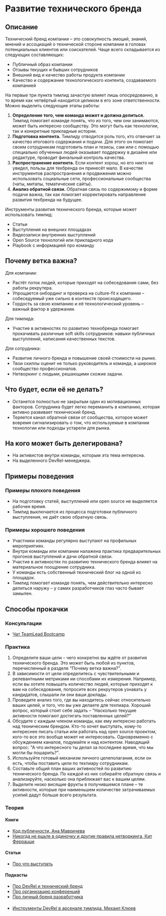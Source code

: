 # Развитие технического бренда
## Описание
Технический бренд компании – это совокупность эмоций, знаний, мнений и ассоциаций о технической стороне компании в головах потенциальных клиентов или соискателей. Чаще всего складывается из следующих составляющих:
- Публичный образ компании
- Отзывы текущих и бывших сотрудников
- Внешний вид и качество работы продукта компании
- Качество и содержание технологического контента, создаваемого компанией

На первые три пункта тимлид зачастую влияет лишь опосредованно, в то время как четвёртый находится целиком в его зоне ответственности. Можно выделить следующие этапы работы:
1. **Определение того, чем команда может и должна делиться.** Тимлид помогает команде понять, что из того, чем они занимаются, может быть интересно сообществу. Это могут быть как технологии, так и конкретные прикладные истории.
2. **Подготовка контента.** Тимлиду отводится роль того, кто отвечает за качество итогового содержания и подачи. Для этого он помогает своим сотрудникам подготовить план и тезисы, сам или с помощью специально обученных людей оказывает поддержку в дизайне или редактуре, проводит финальный контроль качества.
3. **Распространение контента.** Если контент хорош, но его никто не увидел, пользы для техбренда он принесёт мало. В качестве инструментов распространения и продвижения можно использовать социальные сети, профессиональные сообщества (чаты, митапы, тематические сайты).
4. **Анализ обратной связи.** Обратная связь по содержимому и форме подачи важна, так как помогает корректировать направление развития техбренда на будущее.

Инструменты развития технического бренда, которые может использовать тимлид:
- Статьи
- Выступления на внешних площадках
- Видеозаписи внутренних выступлений
- Open Source технологий или прикладного кода
- Playbook с информацией про команду

## Почему ветка важна?
Для компании:
- Растёт поток людей, которые приходят на собеседования сами, без работы рекрутера.
- Упрощается онбординг и проверка на culture-fit к компании – собеседуемый уже сильно в контексте происходящего.
- Гордость за свою компанию и её технологический уровень – важный фактор в удержании.

Для тимлида:
- Участие в активностях по развитию технобренда помогает прокачивать различные soft skills сотрудников: навыки публичных выступлений, написания качественных текстов.

Для сотрудника:
- Развитие личного бренда и повышение своей стоимости на рынке.
- Твои скиллы оценит не только руководитель и команда, а широкое сообщество профессионалов.
- Нетворкинг с людьми, решающими схожие задачи.

## Что будет, если её не делать?
- Останется полностью не закрытым один из мотивационных факторов. Сотрудника будет легко переманить в компанию, которая активно развивает технический бренд.
- Теряется канал обратной связи от сообщества, которое может вовремя сигнализировать о том, что используемые в компании технологии или подходы устарели для рынка.

## На кого может быть делегирована?
- На активистов внутри команды, которым эта тема интересна.
- На выделенного DevRel-менеджера.

## Примеры поведения
### Примеры плохого поведения
- На подготовку статей, выступлений или open source не выделяется рабочее время.
- Тимлид выключается из процесса подготовки публичного выступления, не даёт свою обратную связь.

### Примеры хорошего поведения
- Участники команды регулярно выступают на профильных мероприятиях.
- Внутри команды или компании налажена практика предварительных прогонов выступлений и дачи обратной связи.
- Участие в активностях по развитию технического бренда влияет на материальное поощрение сотрудника.
- У команды есть собственный технический блог на одной из площадок.
- Тимлид помогает команде понять, чем действительно интересно делиться наружу – у самих разработчиков глаз часто бывает замылен.

## Способы прокачки
### Консультации
- [Чат TeamLead Bootcamp](https://t.me/tlbootcamp)

### Практика
1. Определите ваши цели – чего конкретно вы ждёте от развития технического бренда. Это может быть любой из пунктов, перечисленный в разделе "Почему ветка важна?".
2. В зависимости от цели определитесь с чувствительными и релевантными метриками ии способами их измерения. Например, если вы хотите повышать количество людей, которые приходят к вам на собеседования, попросите всех рекрутеров узнавать у кандидатов, слышали ли они ваши доклады.
3. Проведите анализ того, где вы находитесь сейчас относительно ваших целей, и того, что вы уже делаете для техпиара. Хороший вопрос, который стоит себе задать – "Насколько текущие активности помогают достигать поставленных целей?"
4. Обсудите с каждым членом команды, как ему интересно работать над техническим брендом. Кто-то хочет выступать, кому-то интереснее писать статьи или работать над open source проектом, кого-то все это вообще может не интересовать. Одновременно с обсуждением каналов, подумайте и над контентом. Наводящий вопрос: "А что интересного ты делал за последнее время, что мы могли бы пошарить?".
5. Используйте готовый механизм личного целеполагания, если он есть, чтобы поставить цели по техпиару сотрудникам.
6. Составьте общий план ваших активностей по развитию технического бренда. По каждой из них собирайте обратную связь и анализируйте, насколько она приближает вас к вашим целям.
7. Выделите низко висящие фрукты в получившемся плане – те активности, которые при наименьшем количестве затрачиваемых усилий дадут больше всего результата.

### Теория
#### Книги
- [Код публичности, Ана Мавричева](https://www.livelib.ru/book/1002922627-kod-publichnosti-razvitie-lichnogo-brenda-v-epohu-digital-ana-mavricheva)
- [Никогда не ешьте в одиночку и другие правила нетворкинга, Кит Феррацци](https://www.livelib.ru/book/1002026808-nikogda-ne-eshte-v-odinochku-i-drugie-pravila-netvorkinga-kejt-ferratstsi)

#### Статьи
- [Про что выступать](https://medium.com/@etolstoy/%D0%BF%D1%80%D0%BE-%D1%87%D1%82%D0%BE-%D0%B2%D1%8B%D1%81%D1%82%D1%83%D0%BF%D0%B0%D1%82%D1%8C-5ee9874bd45f)

#### Подкасты
- [Про DevRel и технический бренд](https://sdcast.ksdaemon.ru/2019/02/sdcast-99/)
- [Про организацию конференций](https://soundcloud.com/podlodka/podlodka-84-organizatsiya-konferentsiy)
- [Про личный бренд разработчика](https://soundcloud.com/podlodka/podlodka-93-lichnyy-brend-razrabotchika)

####
- [Инструменты DevRel в арсенале тимлида, Михаил Клюев](https://www.youtube.com/watch?v=nTXZzOTbDNI)
